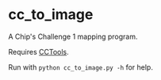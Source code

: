 # cc_to_image
A Chip's Challenge 1 mapping program.

Requires [CCTools](https://github.com/ChipMcCallahan/CCTools/tree/main).

Run with `python cc_to_image.py -h` for help.
